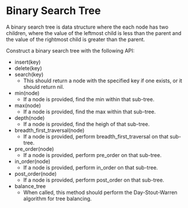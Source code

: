 # Binary Search Tree

A binary search tree is data structure where the each node has two children, where the value of the leftmost child is less than the parent and the value of the rightmost child is greater than the parent.

Construct a binary search tree with the following API:

* insert(key)
* delete(key)
* search(key)
  * This should return a node with the specified key if one exists, or it should return nil.
* min(node)
  * If a node is provided, find the min within that sub-tree.
* max(node)
  * If a node is provided, find the max within that sub-tree.
* depth(node)
  * If a node is provided, find the heigh of that sub-tree.
* breadth_first_traversal(node)
  * If a node is provided, perform breadth_first_traversal on that sub-tree.
* pre_order(node)
  * If a node is provided, perform pre_order on that sub-tree.
* in_order(node)
  * If a node is provided, perform in_order on that sub-tree.
* post_order(node)
  * If a node is provided, perform post_order on that sub-tree.
* balance_tree
  * When called, this method should perform the Day-Stout-Warren algorithm for tree balancing.
